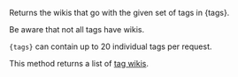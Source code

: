 Returns the wikis that go with the given set of tags in {tags}.

Be aware that not all tags have wikis.

`{tags}` can contain up to 20 individual tags per request.

This method returns a list of [tag wikis](#model-TagWiki).
